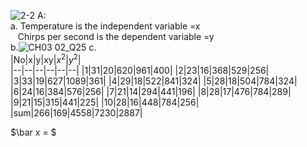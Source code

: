 ![2-2](https://github.com/user-attachments/assets/c47cc492-629e-4c0c-9060-97f5c0e5a056)
A:  
a.	Temperature is the independent variable =x  
&nbsp;&nbsp; Chirps per second is the dependent variable =y  
b.![CH03 02_Q25](https://github.com/user-attachments/assets/57961d03-29dc-4214-9c23-f3044159874a)
c.  
|No|x|y|xy|$x^2$|$y^2$|  
|--|--|--|--|--|--|
|1|31|20|620|961|400|
|2|23|16|368|529|256|
|3|33|19|627|1089|361|
|4|29|18|522|841|324|
|5|28|18|504|784|324|
|6|24|16|384|576|256|
|7|21|14|294|441|196|
|8|28|17|476|784|289|
|9|21|15|315|441|225|
|10|28|16|448|784|256|
|sum|266|169|4558|7230|2887|
  
$\bar x = $

